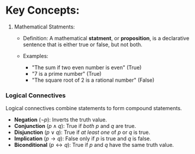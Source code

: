 # Key Concepts:

1. Mathematical Statments:
    - Definition: A mathematical **statment**, or **proposition**, is a declarative sentence that is either true or false, but not both.
    
    - Examples:
        - "The sum if two even number is even" (True)
        - "7 is a prime number" (True)
        - "The square root of 2 is a rational number" (False) 

### Logical Connectives
Logical connectives combine statements to form compound statements.

- **Negation** ($\neg p$): Inverts the truth value.
- **Conjunction** ($p \land q$): True if *both* $p$ and $q$ are true.
- **Disjunction** ($p \lor q$): True if *at least one* of $p$ or $q$ is true.
- **Implication** ($p \rightarrow q$): False only if $p$ is true and $q$ is false.
- **Biconditional** ($p \leftrightarrow q$): True if $p$ and $q$ have the same truth value.

